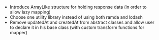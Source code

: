 * Introduce ArrayLike structure for holding response data (in order to allow lazy mapping)
* Choose one utility library instead of using both ramda and lodash 
* Remove updatedAt and createdAt from abstract classes and allow user to declare it in his base class (with custom transform functions for mapper) 